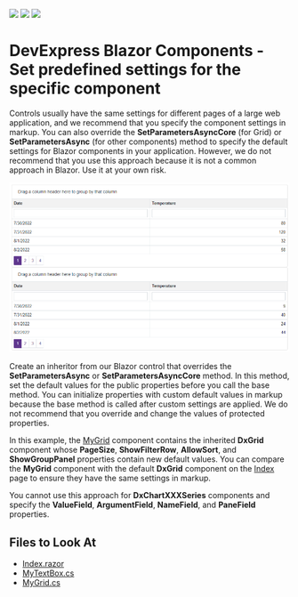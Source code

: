 <!-- default badges list -->
![](https://img.shields.io/endpoint?url=https://codecentral.devexpress.com/api/v1/VersionRange/219019222/22.1.4%2B)
[![](https://img.shields.io/badge/Open_in_DevExpress_Support_Center-FF7200?style=flat-square&logo=DevExpress&logoColor=white)](https://supportcenter.devexpress.com/ticket/details/T827941)
[![](https://img.shields.io/badge/📖_How_to_use_DevExpress_Examples-e9f6fc?style=flat-square)](https://docs.devexpress.com/GeneralInformation/403183)
<!-- default badges end -->

# DevExpress Blazor Components - Set predefined settings for the specific component

Controls usually have the same settings for different pages of a large web application, and we recommend that you specify the component settings in markup. You can also override the **SetParametersAsyncCore** (for Grid) or **SetParametersAsync** (for other components) method to specify the default settings for Blazor components in your application. However, we do not recommend that you use this approach because it is not a common approach in Blazor. Use it at your own risk.

![Grid with predefined settings and default](images/result.png)

Create an inheritor from our Blazor control that overrides the **SetParametersAsync** or **SetParametersAsyncCore** method. In this method, set the default values for the public properties before you call the base method. You can initialize properties with custom default values in markup because the base method is called after custom settings are applied. We do not recommend that you override and change the values of protected properties.

In this example, the [MyGrid](./CS/DxBlazorComponentsDefaultSettings/Components/MyGrid.cs) component contains the inherited **DxGrid** component whose **PageSize**, **ShowFilterRow**, **AllowSort**, and **ShowGroupPanel** properties contain new default values. You can compare the **MyGrid** component with the default **DxGrid** component on the [Index](./CS/DxBlazorComponentsDefaultSettings/Pages/Index.razor) page to ensure they have the same settings in markup.

You cannot use this approach for **DxChartXXXSeries** components and specify the **ValueField**, **ArgumentField**, **NameField**, and **PaneField** properties.

## Files to Look At

* [Index.razor](./CS/DxBlazorComponentsDefaultSettings/Pages/Index.razor)
* [MyTextBox.cs](./CS/DxBlazorComponentsDefaultSettings/Components/MyTextBox.cs)
* [MyGrid.cs](./CS/DxBlazorComponentsDefaultSettings/Components/MyGrid.cs)
